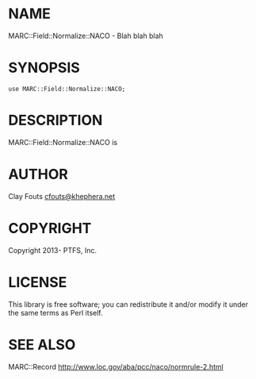 # NAME

MARC::Field::Normalize::NACO - Blah blah blah

# SYNOPSIS

    use MARC::Field::Normalize::NACO;

# DESCRIPTION

MARC::Field::Normalize::NACO is

# AUTHOR

Clay Fouts <cfouts@khephera.net>

# COPYRIGHT

Copyright 2013- PTFS, Inc.

# LICENSE

This library is free software; you can redistribute it and/or modify
it under the same terms as Perl itself.

# SEE ALSO

MARC::Record
http://www.loc.gov/aba/pcc/naco/normrule-2.html

